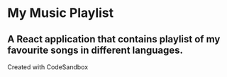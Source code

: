 # My Music Playlist
## A React application that contains playlist of my favourite songs in different languages. 
Created with CodeSandbox
